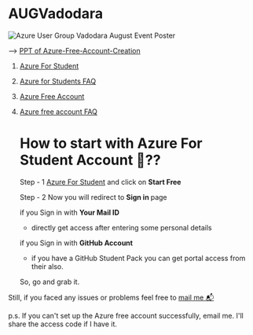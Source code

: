 # AUGVadodara
![Azure User Group Vadodara August Event Poster](https://media.licdn.com/dms/image/D4D22AQGv6u3MM9JT3A/feedshare-shrink_2048_1536/0/1692020030384?e=1695254400&v=beta&t=0FPw93SlDP395qgE1wJWs1dAvfbd6YxGjvLsLoybPHQ)


--> [PPT of Azure-Free-Account-Creation](https://stdntpartners-my.sharepoint.com/:p:/g/personal/vandit_pandya_studentambassadors_com/EVjre1mxtExMue3f3lAmxYgBDm4op_GFR3ib4m9WS9KDsA?rtime=lqG-hJGg20g)

1. [Azure For Student](https://azure.microsoft.com/en-in/free/students?wt.mc_id=studentamb_254693)

2. [Azure for Students FAQ](https://learn.microsoft.com/en-IN/azure/education-hub/azure-dev-tools-teaching/program-faq#azure-for-students?wt.mc_id=studentamb_254693)

3. [Azure Free Account](https://azure.microsoft.com/en-in/free?wt.mc_id=studentamb_254693)

4. [Azure free account FAQ](https://azure.microsoft.com/en-in/free/free-account-faq#layout-container-uid4f88?wt.mc_id=studentamb_254693)

   # How to start with Azure For Student Account 🤔??
    Step - 1 [Azure For Student](https://azure.microsoft.com/en-in/free/students?wt.mc_id=studentamb_254693) and click on <b>Start Free</b>
    
    Step - 2 Now you will redirect to <b> Sign in </b> page
   
    if you Sign in with <b>Your Mail ID</b>
    
    - directly get access after entering some personal details
   
     if you Sign in with <b>GitHub Account</b>
   
     - if you have a GitHub Student Pack you can get portal access from their also.
             
   So, go and grab it.
   

Still, if you faced any issues or problems feel free to [mail me 📬](mailto:vanditcse@gmail.com)

p.s. If you can't set up the Azure free account successfully, email me. I'll share the access code if I have it.


